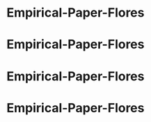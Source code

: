 # Empirical-Paper-Flores
# Empirical-Paper-Flores
# Empirical-Paper-Flores
# Empirical-Paper-Flores
